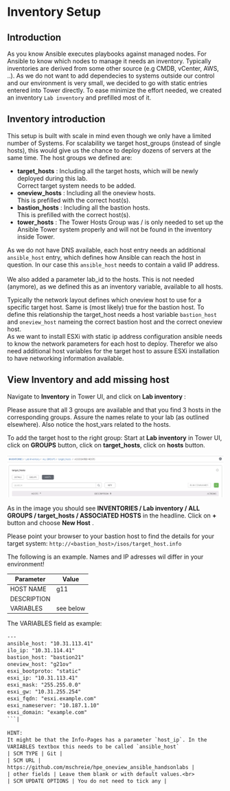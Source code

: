 # Inventory Setup

## Introduction

As you know Ansible executes playbooks against managed nodes. For Ansible to know which nodes to manage it needs an inventory. Typically inventories are derived from some other source (e.g CMDB, vCenter, AWS, ..). As we do not want to add dependecies to systems outside our control and our environment is very small, we decided to go with static entries entered into Tower directly.
To ease minimize the effort needed, we created an inventory `Lab inventory` and prefilled most of it.

## Inventory introduction
This setup is built with scale in mind even though we only have a limited number of Systems. For scalability we target host_groups (instead of single hosts), this would give us the chance to deploy dozens of servers at the same time.
The host groups we defined are:
- **target_hosts** : Including all the target hosts, which will be newly deployed during this lab.<br>Correct target system needs to be added.
- **oneview_hosts** : Including all the oneview hosts.<br>This is prefilled with the correct host(s).
- **bastion_hosts** : Including all the bastion hosts.<br>This is prefilled with the correct host(s).
- **tower_hosts** : The Tower Hosts Group was / is only needed to set up the Ansible Tower system properly and will not be found in the inventory inside Tower.

As we do not have DNS available, each host entry needs an additional `ansible_host` entry, which defines how Ansible can reach the host in question. In our case this `ansible_host` needs to contain a valid IP address.<br><br>
We also added a parameter lab_id to the hosts. This is not needed (anymore), as we defined this as an inventory variable, available to all hosts.

Typically the network layout defines which oneview host to use for a specific target host. Same is (most likely) true for the bastion host. To define this relationship the target_host needs a host variable `bastion_host` and `oneview_host` nameing the correct bastion host and the correct oneview host.<br>
As we want to install ESXi with static ip address configuration ansible needs to know the network parameters for each host to deploy. Therefor we also need additional host variables for the target host to assure ESXi installation to have networking information available.


## View Inventory and add missing host

Navigate to **Inventory** in Tower UI, and click on **Lab inventory** :

Please assure that all 3 groups are available and that you find 3 hosts in the corresponding groups. Assure the names relate to your lab (as outlined elsewhere). Also notice the host_vars related to the hosts.

To add the target host to the right group:
Start at **Lab inventory** in Tower UI, click on **GROUPS** button, click on **target_hosts**, click on **hosts** button.
 
![AddHostToInventory](/images/AddHostToInventory.png)

As in the image you should see **INVENTORIES / Lab inventory / ALL GROUPS / target_hosts / ASSOCIATED HOSTS** in the headline. Click on **+** button and choose **New Host** .

Please point your browser to your bastion host to find the details for your target system: `http://<bastion_host>/isos/target_host.info`

The following is an example. Names and IP adresses wil differ in your environment!

| Parameter | Value |
|---|---|
| HOST NAME | g11 |
| DESCRIPTION | |
| VARIABLES |  see below |

The VARIABLES field as example:
```
--- 
ansible_host: "10.31.113.41"
ilo_ip: "10.31.114.41"
bastion_host: "bastion21"
oneview_host: "g21ov"  
esxi_bootproto: "static"
esxi_ip: "10.31.113.41"
esxi_mask: "255.255.0.0"
esxi_gw: "10.31.255.254"
esxi_fqdn: "esxi.example.com"
esxi_nameserver: "10.187.1.10"
esxi_domain: "example.com"
```|

HINT:
It might be that the Info-Pages has a parameter `host_ip`. In the VARIABLES textbox this needs to be called `ansible_host`
| SCM TYPE | Git |
| SCM URL | https://github.com/mschreie/hpe_oneview_ansible_handsonlabs |
| other fields | Leave them blank or with default values.<br>
| SCM UPDATE OPTIONS | You do not need to tick any |

